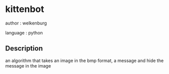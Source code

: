 # kittenbot

author : welkenburg

language : python

## Description
an algorithm that takes an image in the bmp format, a message and hide the message in the image 
